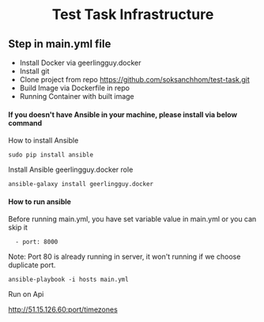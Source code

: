 <h1 align="center">
  Test Task Infrastructure
</h1>

## Step in main.yml file

- Install Docker via geerlingguy.docker
- Install git
- Clone  project from repo https://github.com/soksanchhom/test-task.git
- Build Image via Dockerfile in repo
- Running Container with built image

<h4>If you doesn't have Ansible in your machine, please install via below command</h4>
<p>How to install Ansible</p>

```
sudo pip install ansible
```

<p>Install Ansible geerlingguy.docker role</p>

```
ansible-galaxy install geerlingguy.docker
```

<h4>How to run ansible</h4>

Before running main.yml, you have set variable value in main.yml or you can skip it
```
  - port: 8000
```
Note: Port 80 is already running in server, it won't running if we choose duplicate port.

```
ansible-playbook -i hosts main.yml
```
<p>Run on Api</p>

http://51.15.126.60:port/timezones
